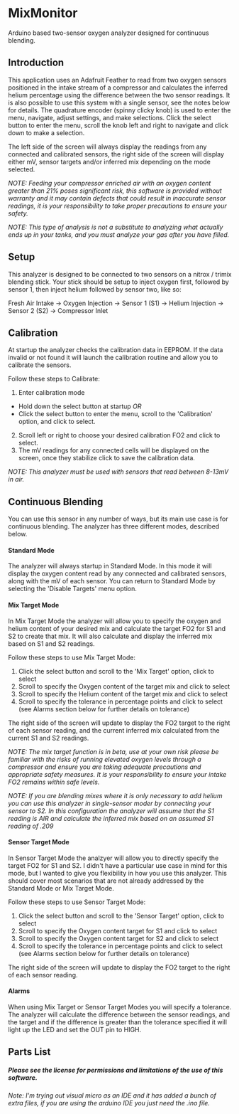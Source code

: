 # MixMonitor
Arduino based two-sensor oxygen analyzer designed for continuous blending.

## Introduction
This application uses an Adafruit Feather to read from two oxygen sensors positioned in the intake stream of a compressor and calculates the inferred helium percentage using the difference between the two sensor readings. It is also possible to use this system with a single sensor, see the notes below for details.  The quadrature encoder (spinny clicky knob) is used to enter the menu, navigate, adjust settings, and make selections.  Click the select button to enter the menu, scroll the knob left and right to navigate and click down to make a selection.

The left side of the screen will always display the readings from any connected and calibrated sensors, the right side of the screen will display either mV, sensor targets and/or inferred mix depending on the mode selected.

*NOTE: Feeding your compressor enriched air with an oxygen content greater than 21% poses significant risk, this software is provided without warranty and it may contain defects that could result in inaccurate sensor readings, it is your responsibility to take proper precautions to ensure your safety.*

*NOTE: This type of analysis is not a substitute to analyzing what actually ends up in your tanks, and you must analyze your gas after you have filled.*

## Setup
This analyzer is designed to be connected to two sensors on a nitrox / trimix blending stick.  Your stick should be setup to inject oxygen first, followed by sensor 1, then inject helium followed by sensor two, like so:

Fresh Air Intake -> Oxygen Injection -> Sensor 1 (S1) -> Helium Injection -> Sensor 2 (S2) -> Compressor Inlet

## Calibration
At startup the analyzer checks the calibration data in EEPROM.  If the data invalid or not found it will launch the calibration routine and allow you to calibrate the sensors.

Follow these steps to Calibrate:
1) Enter calibration mode
- Hold down the select button at startup *OR*
- Click the select button to enter the menu, scroll to the 'Calibration' option, and click to select.
2) Scroll left or right to choose your desired calibration FO2 and click to select.
3) The mV readings for any connected cells will be displayed on the screen, once they stabilize click to save the calibration data.

*NOTE: This analyzer must be used with sensors that read between 8-13mV in air.*

## Continuous Blending
You can use this sensor in any number of ways, but its main use case is for continuous blending.  The analyzer has three different modes, described below.
#### Standard Mode
The analyzer will always startup in Standard Mode.  In this mode it will display the oxygen content read by any connected and calibrated sensors, along with the mV of each sensor.  You can return to Standard Mode by selecting the 'Disable Targets' menu option.

#### Mix Target Mode
In Mix Target Mode the analyzer will allow you to specify the oxygen and helium content of your desired mix and calculate the target FO2 for S1 and S2 to create that mix.  It will also calculate and display the inferred mix based on S1 and S2 readings.

Follow these steps to use Mix Target Mode:
1) Click the select button and scroll to the 'Mix Target' option, click to select
2) Scroll to specify the Oxygen content of the target mix and click to select
3) Scroll to specify the Helium content of the target mix and click to select
4) Scroll to specify the tolerance in percentage points and click to select (see Alarms section below for further details on tolerance)

The right side of the screen will update to display the FO2 target to the right of each sensor reading, and the current inferred mix calculated from the current S1 and S2 readings.

*NOTE: The mix target function is in beta, use at your own risk please be familiar with the risks of running elevated oxygen levels through a compressor and ensure you are taking adequate precautions and appropriate safety measures.  It is your responsibility to ensure your intake FO2 remains within safe levels.*

*NOTE: If you are blending mixes where it is only necessary to add helium you can use this analyzer in single-sensor moder by connecting your sensor to S2.  In this configuration the analyzer will assume that the S1 reading is AIR and calculate the inferred mix based on an assumed S1 reading of .209*

#### Sensor Target Mode
In Sensor Target Mode the analzyer will allow you to directly specify the target FO2 for S1 and S2.  I didn't have a particular use case in mind for this mode, but I wanted to give you flexibility in how you use this analyzer.  This should cover most scenarios that are not already addressed by the Standard Mode or Mix Target Mode.

Follow these steps to use Sensor Target Mode:
1) Click the select button and scroll to the 'Sensor Target' option, click to select
2) Scroll to specify the Oxygen content target for S1 and click to select
3) Scroll to specify the Oxygen content target for S2 and click to select
4) Scroll to specify the tolerance in percentage points and click to select (see Alarms section below for further details on tolerance)

The right side of the screen will update to display the FO2 target to the right of each sensor reading.

#### Alarms
When using Mix Target or Sensor Target Modes you will specify a tolerance.  The analyzer will calculate the difference between the sensor readings, and the target and if the difference is greater than the tolerance specified it will light up the LED and set the OUT pin to HIGH.

## Parts List


##### Please see the license for permissions and limitations of the use of this software.
*Note: I'm trying out visual micro as an IDE and it has added a bunch of extra files, if you are using the arduino IDE you just need the .ino file.*
